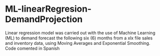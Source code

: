 # ML-linearRegresion-DemandProjection

Linear regression model was carried out with the use of Machine Learning (ML) to demand forecast the following six (6) months from a xlx file sales and inventory data, using Moving Averages and Exponential Smoothing.
Code comented in Spanish
